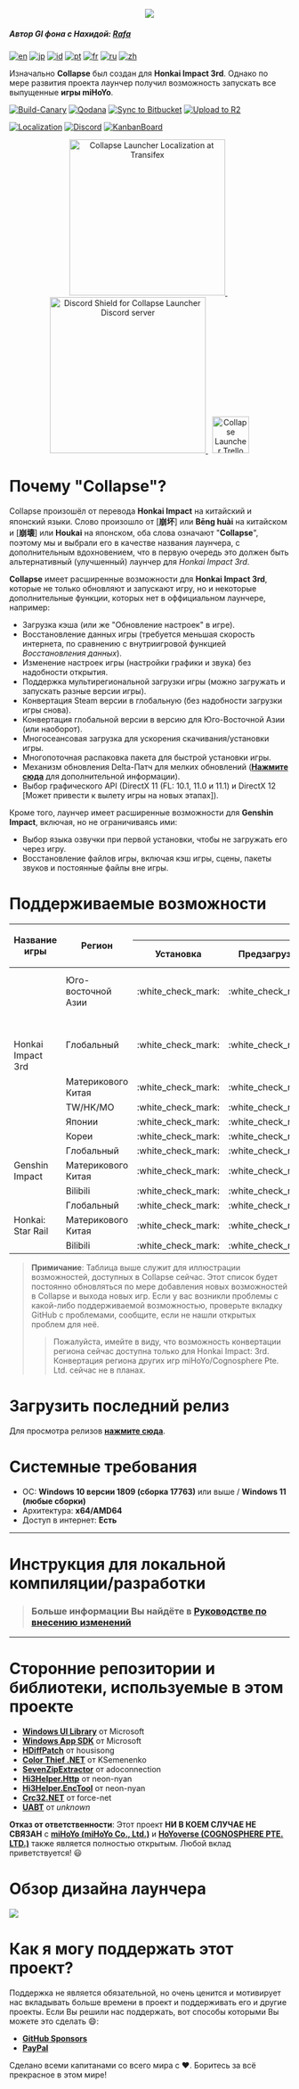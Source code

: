 <p align="center">
  <img src="https://raw.githubusercontent.com/neon-nyan/CollapseLauncher-Page/main/images/NewBannerv2_color.webp"/>
</p>

##### Автор GI фона с Нахидой: [Rafa](https://www.pixiv.net/en/users/3970196)

[![en](https://img.shields.io/badge/README-en-red.svg)](../../README.md)
[![jp](https://img.shields.io/badge/README-jp-red.svg)](README.ja-jp.md)
[![id](https://img.shields.io/badge/README-id-red.svg)](README.id-id.md)
[![pt](https://img.shields.io/badge/README-pt-red.svg)](README.pt-pt.md)
[![fr](https://img.shields.io/badge/README-fr-red.svg)](README.fr-fr.md)
[![ru](https://img.shields.io/badge/README-ru-red.svg)](README.ru-ru.md)
[![zh](https://img.shields.io/badge/README-zh-red.svg)](README.zh-cn.md)

Изначально **Collapse** был создан для **Honkai Impact 3rd**. Однако по мере развития проекта лаунчер получил возможность запускать все выпущенные **игры miHoYo**.

[![Build-Canary](https://github.com/neon-nyan/Collapse/actions/workflows/build.yml/badge.svg?branch=main)](https://github.com/neon-nyan/Collapse/actions/workflows/build.yml)
[![Qodana](https://github.com/CollapseLauncher/Collapse/actions/workflows/qodana-scan.yml/badge.svg)](https://github.com/CollapseLauncher/Collapse/actions/workflows/qodana-scan.yml)
[![Sync to Bitbucket](https://github.com/neon-nyan/CollapseLauncher-ReleaseRepo/actions/workflows/sync-to-bitbucket.yml/badge.svg)](https://github.com/neon-nyan/CollapseLauncher-ReleaseRepo/actions/workflows/sync-to-bitbucket.yml)
[![Upload to R2](https://github.com/neon-nyan/CollapseLauncher-ReleaseRepo/actions/workflows/upload-to-r2.yml/badge.svg)](https://github.com/neon-nyan/CollapseLauncher-ReleaseRepo/actions/workflows/upload-to-r2.yml)


[![Localization](https://img.shields.io/badge/Localization-Transifex-blue)](https://explore.transifex.com/collapse-launcher/collapse-mainapp/)
[![Discord](https://img.shields.io/badge/Join_Community-Discord-5865F2)](https://discord.gg/vJd2exaS7j)
[![KanbanBoard](https://img.shields.io/badge/Kanban_Board-Trello-white)](https://trello.com/b/rsqrnn15/collapse-launcher-tracker)

<p align="center">
    <a href="https://explore.transifex.com/collapse-launcher/collapse-mainapp/" target="_blank">
       <img src="https://upload.wikimedia.org/wikipedia/commons/f/f7/Transifex_logo.svg" alt="Collapse Launcher Localization at Transifex" Width=280/>
	</a>
    &nbsp;
    <a href="https://discord.gg/vJd2exaS7j" target="_blank">
        <img src="https://discordapp.com/api/guilds/1116150300324139131/widget.png?style=banner2" alt="Discord Shield for Collapse Launcher Discord server" Width=280/>
    </a>
    &nbsp;
    <a href="https://trello.com/b/rsqrnn15/collapse-launcher-tracker" target="_blank">
        <img src="https://cdn.discordapp.com/attachments/593053443761897482/1137795596191797318/logo-gradient-white-trello.svg" alt="Collapse Launcher Trello board" Height=66/>
    </a>
</p>

# Почему "Collapse"?
Collapse произошёл от перевода **Honkai Impact** на китайский и японский языки. Слово произошло от [**崩坏**] или **Bēng huài** на китайском и [**崩壊**] или **Houkai** на японском, оба слова означают "**Collapse**", поэтому мы и выбрали его в качестве названия лаунчера, с дополнительным вдохновением, что в первую очередь это должен быть альтернативный (улучшенный) лаунчер для *Honkai Impact 3rd*.

**Collapse** имеет расширенные возможности для **Honkai Impact 3rd**, которые не только обновляют и запускают игру, но и некоторые дополнительные функции, которых нет в оффициальном лаунчере, например: 
* Загрузка кэша (или же "Обновление настроeк" в игре).
* Восстановление данных игры (требуется меньшая скорость интернета, по сравнению с внутриигровой функцией *Восстановления данных*).
* Изменение настроек игры (настройки графики и звука) без надобности открытия.
* Поддержка мультирегиональной загрузки игры (можно загружать и запускать разные версии игры).
* Конвертация Steam версии в глобальную (без надобности загрузки игры снова).
* Конвертация глобальной версии в версию для Юго-Восточной Азии (или наоборот).
* Многосеансовая загрузка для ускорения скачивания/установки игры.
* Многопоточная распаковка пакета для быстрой установки игры.
* Механизм обновления Delta-Патч для мелких обновлений ([**Нажмите сюда**](https://github.com/neon-nyan/CollapseLauncher/wiki/Update-Game-Region-with-Delta-Patch) для дополнительной информации).
* Выбор графического API (DirectX 11 (FL: 10.1, 11.0 и 11.1) и DirectX 12 [Может привести к вылету игры на новых этапах]).

Кроме того, лаунчер имеет расширенные возможности для **Genshin Impact**, включая, но не ограничиваясь ими:
* Выбор языка озвучки при первой установки, чтобы не загружать его через игру.
* Восстановление файлов игры, включая кэш игры, сцены, пакеты звуков и постоянные файлы вне игры.

# Поддерживаемые возможности 
<table>
  <thead>
    <tr>
      <th rowspan="2">Название игры</th>
      <th rowspan="2">Регион</th>
      <th colspan="7">Возможности</th>
    </tr>
    <tr>
      <th>Установка</th>
      <th>Предзагрузка</th>
      <th>Обновление</th>
      <th>Восстановление данных</th>
      <th>Обновление кэша</th>
      <th>Настройки игры</th>
      <th>Конвертация региона игры</th>
    </tr>
  </thead>
  <tbody>
    <tr>
      <td rowspan="6">Honkai Impact 3rd</td>
      <td>Юго-восточной Азии</td>
      <td>:white_check_mark:</td>
      <td>:white_check_mark:</td>
      <td>:white_check_mark: (Доступны обычные и Delta-патчи)</td>
      <td>:white_check_mark:</td>
      <td>:white_check_mark:</td>
      <td>:white_check_mark:</td>
      <td>:white_check_mark: <br> (Из ЮВА -&gt; глобальный) </td>
    </tr>
    <tr>
      <td>Глобальный</td>
      <td>:white_check_mark:</td>
      <td>:white_check_mark:</td>
      <td>:white_check_mark: (Доступны обычные и Delta-патчи)</td>
      <td>:white_check_mark:</td>
      <td>:white_check_mark:</td>
      <td>:white_check_mark:</td>
      <td>:white_check_mark: <br> (Из Steam -&gt; глобальный) <br> (из глобального -&gt; ЮВА) </td>
    </tr>
    <tr>
      <td>Материкового Китая</td>
      <td>:white_check_mark:</td>
      <td>:white_check_mark:</td>
      <td>:white_check_mark:</td>
      <td>:white_check_mark:</td>
      <td>:white_check_mark:</td>
      <td>:white_check_mark:</td>
      <td>Недоступно</td>
    </tr>
    <tr>
      <td>TW/HK/MO</td>
      <td>:white_check_mark:</td>
      <td>:white_check_mark:</td>
      <td>:white_check_mark:</td>
      <td>:white_check_mark:</td>
      <td>:white_check_mark:</td>
      <td>:white_check_mark:</td>
      <td>Недоступно</td>
    </tr>
    <tr>
      <td>Японии</td>
      <td>:white_check_mark:</td>
      <td>:white_check_mark:</td>
      <td>:white_check_mark:</td>
      <td>:white_check_mark:</td>
      <td>:white_check_mark:</td>
      <td>:white_check_mark:</td>
      <td>Недоступно</td>
    </tr>
    <tr>
      <td>Кореи</td>
      <td>:white_check_mark:</td>
      <td>:white_check_mark:</td>
      <td>:white_check_mark:</td>
      <td>:white_check_mark:</td>
      <td>:white_check_mark:</td>
      <td>:white_check_mark:</td>
      <td>Недоступно</td>
    </tr>
    <tr>
      <td rowspan="3">Genshin Impact</td>
      <td>Глобальный</td>
      <td>:white_check_mark:</td>
      <td>:white_check_mark:</td>
      <td>:white_check_mark:</td>
      <td>:white_check_mark:</td>
      <td>Недоступно</td>
      <td>:white_check_mark:</td>
      <td>Недоступно</td>
    </tr>
    <tr>
      <td>Материкового Китая</td>
      <td>:white_check_mark:</td>
      <td>:white_check_mark:</td>
      <td>:white_check_mark:</td>
      <td>:white_check_mark:</td>
      <td>Недоступно</td>
      <td>:white_check_mark:</td>
      <td>Недоступно</td>
    </tr>
    <tr>
      <td>Bilibili</td>
      <td>:white_check_mark:</td>
      <td>:white_check_mark:</td>
      <td>:white_check_mark:</td>
      <td>:white_check_mark:</td>
      <td>Недоступно</td>
      <td>:white_check_mark:</td>
      <td>Недоступно</td>
    </tr>
    <tr>
      <td rowspan="3">Honkai: Star Rail</td>
      <td>Глобальный</td>
      <td>:white_check_mark:</td>
      <td>:white_check_mark:</td>
      <td>:white_check_mark:</td>
      <td>:white_check_mark:</td>
      <td>:white_check_mark:</td>
      <td>:white_check_mark:</td>
      <td>Недоступно</td>
    </tr>
    <tr>
      <td>Материкового Китая</td>
      <td>:white_check_mark:</td>
      <td>:white_check_mark:</td>
      <td>:white_check_mark:</td>
      <td>:white_check_mark:</td>
      <td>:white_check_mark:</td>
      <td>:white_check_mark:</td>
      <td>Недоступно</td>
    </tr>
    <tr>
      <td>Bilibili</td>
      <td>:white_check_mark:</td>
      <td>:white_check_mark:</td>
      <td>:white_check_mark:</td>
      <td>:white_check_mark:</td>
      <td>:white_check_mark:</td>
      <td>:white_check_mark:</td>
      <td>Недоступно</td>
    </tr>
  </tbody>
</table>

> **Примичание**:
> Таблица выше служит для иллюстрации возможностей, доступных в Collapse сейчас. Этот список будет постоянно обновляться по мере добавления новых возможностей в Collapse и выхода новых игр. Если у вас возникли проблемы с какой-либо поддерживаемой возможностью, проверьте вкладку GitHub с проблемами, сообщите, если не нашли открытых проблем для неё.
> > Пожалуйста, имейте в виду, что возможность конвертации региона сейчас доступна только для Honkai Impact: 3rd. Конвертация региона других игр miHoYo/Cognosphere Pte. Ltd. сейчас не в планах.

# Загрузить последний релиз
Для просмотра релизов [**нажмите сюда**](https://github.com/neon-nyan/CollapseLauncher/releases).

# Системные требования
- ОС: **Windows 10 версии 1809 (сборка 17763)** или выше / **Windows 11 (любые сборки)**
- Архитектура: **x64/AMD64**
- Доступ в интернет: **Есть**

***

# Инструкция для локальной компиляции/разработки
> ### Больше информации Вы найдёте в [**Руководстве по внесению изменений**](https://github.com/neon-nyan/Collapse/blob/main/CONTRIBUTING.md)

***

# Сторонние репозитории и библиотеки, используемые в этом проекте
- [**Windows UI Library**](https://github.com/microsoft/microsoft-ui-xaml) от Microsoft
- [**Windows App SDK**](https://github.com/microsoft/WindowsAppSDK) от Microsoft
- [**HDiffPatch**](https://github.com/sisong/HDiffPatch) от housisong
- [**Color Thief .NET**](https://github.com/neon-nyan/ColorThief) от KSemenenko
- [**SevenZipExtractor**](https://github.com/neon-nyan/SevenZipExtractor) от adoconnection
- [**Hi3Helper.Http**](https://github.com/neon-nyan/Hi3Helper.Http) от neon-nyan
- [**Hi3Helper.EncTool**](https://github.com/neon-nyan/Hi3Helper.EncTool) от neon-nyan
- [**Crc32.NET**](https://github.com/neon-nyan/Crc32.NET) от force-net
- [**UABT**](https://github.com/neon-nyan/UABT) от _unknown_

**Отказ от ответственности**: Этот проект **НИ В КОЕМ СЛУЧАЕ НЕ СВЯЗАН** с [**miHoYo (miHoYo Co., Ltd.)**](https://www.mihoyo.com/) и [**HoYoverse (COGNOSPHERE PTE. LTD.)**](https://www.hoyoverse.com/en-us) также является полностью открытым. Любой вклад приветствуется! 😃

# Обзор дизайна лаунчера
![](https://raw.githubusercontent.com/neon-nyan/CollapseLauncher-Page/main/images/UI%20Overview%20RC2.webp)

# Как я могу поддержать этот проект?
Поддержка не является обязательной, но очень ценится и мотивирует нас вкладывать больше времени в проект и поддерживать его и другие проекты. Если Вы решили нас поддержать, вот способы которыми Вы можете это сделать :smile::
- **[GitHub Sponsors](https://github.com/sponsors/neon-nyan)**
- **[PayPal](https://paypal.me/neonnyan)**

Сделано всеми капитанами со всего мира с ❤️. Боритесь за всё прекрасное в этом мире!
